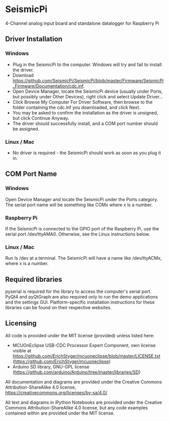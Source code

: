 # SeismicPi
4-Channel analog input board and standalone datalogger for Raspberry Pi

## Driver Installation
### Windows
- Plug in the SeismicPi to the computer. Windows will try and fail to install the driver.
- Download https://github.com/SeismicPi/SeismicPi/blob/master/Firmware/SeismicPi_Firmware/Documentation/cdc.inf.
- Open Device Manager, locate the SeismicPi device (usually under Ports, but possibly under Other Devices), right click and select Update Driver...
- Click Browse My Computer For Driver Software, then browse to the folder containing the cdc.inf you downloaded, and click Next.
- You may be asked to confirm the installation as the driver is unsigned, but click Continue Anyway.
- The driver should successfully install, and a COM port number should be assigned.

### Linux / Mac
- No driver is required - the SeismicPi should work as soon as you plug it in.

## COM Port Name
### Windows
Open Device Manager and locate the SeismicPi under the Ports category. The serial port name will be something like COMx where x is a number.

### Raspberry Pi
If the SeismicPi is connected to the GPIO port of the Raspberry Pi, use the serial port /dev/ttyAMA0. Otherwise, see the Linux instructions below.

### Linux / Mac
Run ls /dev at a terminal. The SeismicPi will have a name like /dev/ttyACMx, where x is a number.

## Required libraries
pyserial is required for the library to access the computer's serial port.
PyQt4 and pyQtGraph are also required only to run the demo applications and the settings GUI.
Platform-specific installation instructions for these libraries can be found on their respective websites. 

## Licensing

All code is provided under the MIT license (provided) unless listed here:
 - MCUOnEclipse USB-CDC Processor Expert Component, own license visible at https://github.com/ErichStyger/mcuoneclipse/blob/master/LICENSE.txt (https://github.com/ErichStyger/mcuoneclipse)
 - Arduino SD library, GNU-GPL license (https://github.com/arduino/Arduino/tree/master/libraries/SD)
 
All documentation and diagrams are provided under the Creative Commons Attribution-ShareAlike 4.0 license, https://creativecommons.org/licenses/by-sa/4.0/
 
All text and diagrams in iPython Notebooks are provided under the Creative Commons Attribution-ShareAlike 4.0 license, but any code examples contained within are provided under the MIT license.